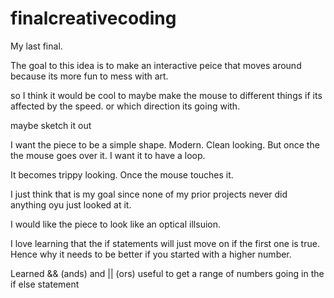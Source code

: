 # finalcreativecoding
My last final. 

The goal to this idea is to make an interactive peice that moves around because its more fun to mess with art. 

so I think it would be cool to maybe make the mouse to different things if its affected by the speed. or which direction its going with.

maybe sketch it out

I want the piece to be a simple shape. Modern. Clean looking. But once the the mouse goes over it. I want it to have a loop. 

It becomes trippy looking. Once the mouse touches it.

I just think that is my goal since none of my prior projects never did anything oyu just looked at it. 

I would like the piece to look like an optical illsuion. 

I love learning that the if statements will just move on if the first one is true. Hence why it needs to be better if you started with a higher number. 

Learned && (ands) and || (ors) useful to get a range of numbers going in the if else statement 

